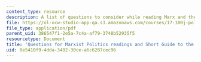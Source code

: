 ```yaml
---
content_type: resource
description: A list of questions to consider while reading Marx and the 18th Brumaire.
file: https://ol-ocw-studio-app-qa.s3.amazonaws.com/courses/17-100j-political-economy-i-spring-2016/8e5410f94dda349230cea6c6287cec96_MIT17_100JS16_Marx_Brum.pdf
file_type: application/pdf
parent_uid: 386547f1-2e5a-7c4a-af79-3748b52935f5
resourcetype: Document
title: 'Questions for Marxist Politics readings and Short Guide to the 18th Brumaire '
uid: 8e5410f9-4dda-3492-30ce-a6c6287cec96
---
```

